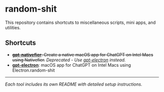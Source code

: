 # random-shit

This repository contains shortcuts to miscellaneous scripts, mini apps, and utilities.

## Shortcuts

- ~~[**gpt-nativefier**](gpt-nativefier/README.md): Create a native macOS app for ChatGPT on Intel Macs using Nativefier.~~ *Deprecated - Use [gpt-electron](https://github.com/Nininunz/gpt-electron) instead.*
- [**gpt-electron**](https://github.com/Nininunz/gpt-electron): macOS app for ChatGPT on Intel Macs using Electron.random-shit

---

*Each tool includes its own README with detailed setup instructions.*